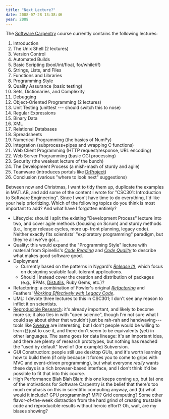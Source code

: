 ```yaml
---
title: "Next Lecture?"
date: 2008-07-28 13:38:46
year: 2008
---
```

The <a href="http://swc.scipy.org">Software Carpentry</a> course currently contains the following lectures:
<ol>
	<li>Introduction</li>
	<li>The Unix Shell (2 lectures)</li>
	<li>Version Control</li>
	<li>Automated Builds</li>
	<li>Basic Scripting (bool/int/float, for/while/if)</li>
	<li>Strings, Lists, and Files</li>
	<li>Functions and Libraries</li>
	<li>Programming Style</li>
	<li>Quality Assurance (basic testing)</li>
	<li>Sets, Dictionaries, and Complexity</li>
	<li>Debugging</li>
	<li>Object-Oriented Programming (2 lectures)</li>
	<li>Unit Testing (unittest --- should switch this to nose)</li>
	<li>Regular Expressions</li>
	<li>Binary Data</li>
	<li>XML</li>
	<li>Relational Databases</li>
	<li>Spreadsheets</li>
	<li>Numerical Programming (the basics of NumPy)</li>
	<li>Integration (subprocess+pipes and wrapping C functions)</li>
	<li>Web Client Programming (HTTP request/response, URL encoding)</li>
	<li>Web Server Programming (basic CGI processing)</li>
	<li>Security (the weakest lecture of the bunch)</li>
	<li>The Development Process (a mish-mash of sturdy and agile)</li>
	<li>Teamware (introduces portals like <a href="http://www.drproject.org">DrProject</a>)</li>
	<li>Conclusion (various "where to look next" suggestions)</li>
</ol>
Between now and Christmas, I want to tidy them up, duplicate the examples in MATLAB, and add some of the content I wrote for "CSC301: Introduction to Software Engineering".  Since I won't have time to do everything, I'd like your help prioritizing.  Which of the following topics do you think is most important to add?  And what have I forgotten entirely?
<ul>
	<li>Lifecycle: should I split the existing "Development Process" lecture into two, and cover agile methods (focusing on Scrum) and sturdy methods (i.e., longer release cycles, more up-front planning, legacy code). Neither exactly fits scientists' "exploratory programming" paradigm, but they're all we've got...</li>
	<li>Quality: this would expand the "Programming Style" lecture with material from Spinellis's <a href="http://www.amazon.com/Code-Reading-Perspective-Effective-Development/dp/0201799405"><cite>Code Reading</cite></a> and <a href="http://www.amazon.com/Code-Quality-Perspective-Effective-Development/dp/0321166078"><cite>Code Quality</cite></a> to describe what makes good software good.</li>
	<li>Deployment
<ul>
	<li>Currently based on the patterns in Nygard's <a href="http://www.amazon.com/Release-Production-Ready-Software-Pragmatic-Programmers/dp/0978739213"><cite>Release It!</cite></a>, which focus on designing scalable fault-tolerant applications.</li>
	<li>Should I instead cover the creation and distribution of packages (e.g., RPMs, <a href="http://docs.python.org/dist/dist.html">Distutils</a>, Ruby Gems, etc.)?</li>
</ul>
</li>
	<li>Refactoring: a combination of Fowler's original <a href="http://www.amazon.com/Refactoring-Improving-Existing-Addison-Wesley-Technology/dp/0201485672"><cite>Refactoring</cite></a> and Feathers' <a href="http://www.amazon.com/Working-Effectively-Legacy-Robert-Martin/dp/0131177052"><cite>Working Effectively with Legacy Code</cite></a>.</li>
	<li>UML: I devote three lectures to this in CSC301; I don't see any reason to inflict it on scientists.</li>
	<li><a href="http://www.reproducibleresearch.org">Reproducible Research</a>: it's already important, and likely to become more so; it also ties in with "open science", though I'm not sure what I could say about either that wouldn't just be rah-rah and handwaving---tools like <a href="http://www.statistik.lmu.de/~leisch/Sweave/">Sweave</a> are interesting, but I don't people would be willing to learn <a href="http://www.r-project.org/">R</a> just to use it, and there don't seem to be equivalents (yet) in other languages. The same goes for data lineage: it's an important idea, and there are plenty of research prototypes, but nothing has reached the "used by default" level of (for example) Subversion.</li>
	<li>GUI Construction: people still use desktop GUIs, and it's worth learning how to build them (if only because it forces you to come to grips with MVC and event-driven programming), but what everyone <em>really</em> wants these days is a rich browser-based interface, and I don't think it'd be possible to fit that into this course.</li>
	<li>High Performance Blah Blah Blah: this one keeps coming up, but (a) one of the motivations for Software Carpentry is the belief that there's too much emphasis on this in scientific computing anyway, and (b) what would it include?  GPU programming?  MPI?  Grid computing? Some other flavor-of-the-week distraction from the hard grind of creating trustable code and reproducible results without heroic effort?  Oh, wait, are my biases showing?</li>
</ul>
